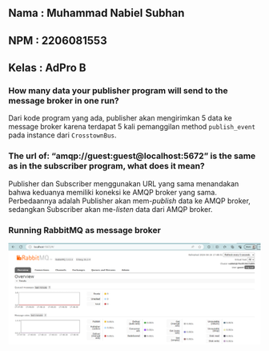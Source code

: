 ## Nama   : Muhammad Nabiel Subhan
## NPM    : 2206081553
## Kelas  : AdPro B

### How many data your publisher program will send to the message broker in one run?
Dari kode program yang ada, publisher akan mengirimkan 5 data ke message broker karena terdapat 5 kali pemanggilan method `publish_event` pada instance dari `CrosstownBus`.

### The url of: “amqp://guest:guest@localhost:5672” is the same as in the subscriber program, what does it mean? 
Publisher dan Subscriber menggunakan URL yang sama menandakan bahwa keduanya memiliki koneksi ke AMQP broker yang sama. Perbedaannya adalah Publisher akan mem-*publish* data ke AMQP broker, sedangkan Subscriber akan me-*listen* data dari AMQP broker.

### Running RabbitMQ as message broker
<p align="center">
  <img src="images\rabbitmq-running.png" />
</p>